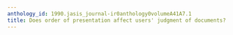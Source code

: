 ```yaml
---
anthology_id: 1990.jasis_journal-ir0anthology0volumeA41A7.1
title: Does order of presentation affect users' judgment of documents?
---
```

